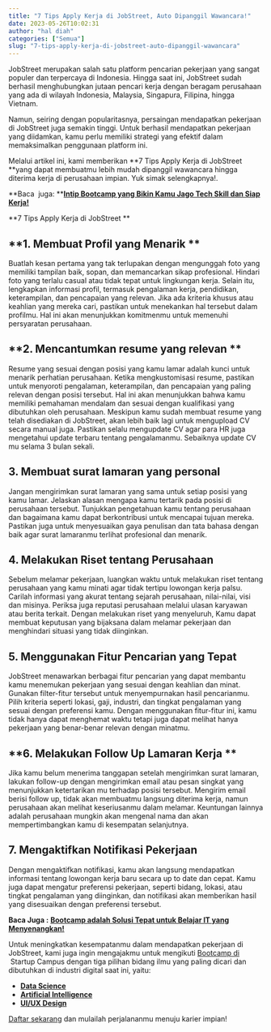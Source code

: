 ```yaml
---
title: "7 Tips Apply Kerja di JobStreet, Auto Dipanggil Wawancara!"
date: 2023-05-26T10:02:31
author: "hal diah"
categories: ["Semua"]
slug: "7-tips-apply-kerja-di-jobstreet-auto-dipanggil-wawancara"
---
```


JobStreet merupakan salah satu platform pencarian pekerjaan yang sangat populer dan terpercaya di Indonesia. Hingga saat ini, JobStreet sudah berhasil menghubungkan jutaan pencari kerja dengan beragam perusahaan yang ada di wilayah Indonesia, Malaysia, Singapura, Filipina, hingga Vietnam. 

Namun, seiring dengan popularitasnya, persaingan mendapatkan pekerjaan di JobStreet juga semakin tinggi. Untuk berhasil mendapatkan pekerjaan yang diidamkan, kamu perlu memiliki strategi yang efektif dalam memaksimalkan penggunaan platform ini. 

Melalui artikel ini, kami memberikan **7 Tips Apply Kerja di JobStreet **yang dapat membuatmu lebih mudah dipanggil wawancara hingga diterima kerja di perusahaan impian. Yuk simak selengkapnya!.

**Baca  juga: **[**Intip Bootcamp yang Bikin Kamu Jago Tech Skill dan Siap Kerja!**](https://startupcampus.id/blog/intip-bootcamp-yang-bikin-kamu-jago-tech-skill-dan-siap-kerja/)

**7 Tips Apply Kerja di JobStreet **
## **1. Membuat Profil yang Menarik **
Buatlah kesan pertama yang tak terlupakan dengan mengunggah foto yang memiliki tampilan baik, sopan, dan memancarkan sikap profesional. Hindari foto yang terlalu casual atau tidak tepat untuk lingkungan kerja. Selain itu, lengkapkan informasi profil, termasuk pengalaman kerja, pendidikan, keterampilan, dan pencapaian yang relevan. Jika ada kriteria khusus atau keahlian yang mereka cari, pastikan untuk menekankan hal tersebut dalam profilmu. Hal ini akan menunjukkan komitmenmu untuk memenuhi persyaratan perusahaan.
## **2. Mencantumkan resume yang relevan **
Resume yang sesuai dengan posisi yang kamu lamar adalah kunci untuk menarik perhatian perusahaan. Ketika mengkustomisasi resume, pastikan untuk menyoroti pengalaman, keterampilan, dan pencapaian yang paling relevan dengan posisi tersebut. Hal ini akan menunjukkan bahwa kamu memiliki pemahaman mendalam dan sesuai dengan kualifikasi yang dibutuhkan oleh perusahaan. Meskipun kamu sudah membuat resume yang telah disediakan di JobStreet, akan lebih baik lagi untuk mengupload CV secara manual juga. Pastikan selalu mengupdate CV agar para HR juga mengetahui update terbaru tentang pengalamanmu. Sebaiknya update CV mu selama 3 bulan sekali.
## **3. Membuat surat lamaran yang personal**
Jangan mengirimkan surat lamaran yang sama untuk setiap posisi yang kamu lamar. Jelaskan alasan mengapa kamu tertarik pada posisi di perusahaan tersebut. Tunjukkan pengetahuan kamu tentang perusahaan dan bagaimana kamu dapat berkontribusi untuk mencapai tujuan mereka. Pastikan juga untuk menyesuaikan gaya penulisan dan tata bahasa dengan baik agar surat lamaranmu terlihat profesional dan menarik.
## **4. Melakukan Riset tentang Perusahaan**
Sebelum melamar pekerjaan, luangkan waktu untuk melakukan riset tentang perusahaan yang kamu minati agar tidak tertipu lowongan kerja palsu. Carilah informasi yang akurat tentang sejarah perusahaan, nilai-nilai, visi dan misinya. Periksa juga reputasi perusahaan melalui ulasan karyawan atau berita terkait. Dengan melakukan riset yang menyeluruh, Kamu dapat membuat keputusan yang bijaksana dalam melamar pekerjaan dan menghindari situasi yang tidak diinginkan.  
## **5. Menggunakan Fitur Pencarian yang Tepat**
JobStreet menawarkan berbagai fitur pencarian yang dapat membantu kamu menemukan pekerjaan yang sesuai dengan keahlian dan minat. Gunakan filter-fitur tersebut untuk menyempurnakan hasil pencarianmu. Pilih kriteria seperti lokasi, gaji, industri, dan tingkat pengalaman yang sesuai dengan preferensi kamu. Dengan menggunakan fitur-fitur ini, kamu tidak hanya dapat menghemat waktu tetapi juga dapat melihat hanya pekerjaan yang benar-benar relevan dengan minatmu.
## **6. Melakukan Follow Up Lamaran Kerja **
Jika kamu belum menerima tanggapan setelah mengirimkan surat lamaran, lakukan follow-up dengan mengirimkan email atau pesan singkat yang menunjukkan ketertarikan mu terhadap posisi tersebut. Mengirim email berisi follow up, tidak akan membuatmu langsung diterima kerja, namun perusahaan akan melihat keseriusanmu dalam melamar. Keuntungan lainnya adalah perusahaan mungkin akan mengenal nama dan akan mempertimbangkan kamu di kesempatan selanjutnya. 
## **7. Mengaktifkan Notifikasi Pekerjaan**
Dengan mengaktifkan notifikasi, kamu akan langsung mendapatkan informasi tentang lowongan kerja baru secara up to date dan cepat. Kamu juga dapat mengatur preferensi pekerjaan, seperti bidang, lokasi, atau tingkat pengalaman yang diinginkan, dan notifikasi akan memberikan hasil yang disesuaikan dengan preferensi tersebut.

**Baca Juga :** [**Bootcamp adalah Solusi Tepat untuk Belajar IT yang Menyenangkan!**](https://startupcampus.id/blog/bootcamp-adalah-solusi-tepat-untuk-belajar-it-yang-menyenangkan/)

Untuk meningkatkan kesempatanmu dalam mendapatkan pekerjaan di JobStreet, kami juga ingin mengajakmu untuk mengikuti [Bootcamp di ](https://startupcampus.id/) Startup Campus dengan tiga pilihan bidang ilmu yang paling dicari dan dibutuhkan di industri digital saat ini, yaitu:

 - [**Data Science**](https://startupcampus.id/track/data-science)
 - [**Artificial Intelligence**](https://startupcampus.id/track/artificial-intelligence)
 - [**UI/UX Design**](https://startupcampus.id/track/uiux-design)

[Daftar sekarang](https://startupcampus.id/daftar/bootcamp-public) dan mulailah perjalananmu menuju karier impian!